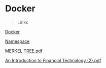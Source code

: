 
# Docker
> Links
> 
 [Docker](https://docs.google.com/document/d/1z8eothlv-8Iqt1h-cDo7bHBCDPrhUlpLmsIyxDn-lcM/edit)
  
[Namespace](https://docs.google.com/document/d/1cMk6cEmH9uHQeDVF_oNjkhik4Vqef06Ns2VUbY84s7w/edit?usp=sharing)

[MERKEL TREE.pdf](https://github.com/r-aju/SRE-Internship/files/6640447/MERKEL.TREE.pdf)

[An Introduction to Financial Technology (2).pdf](https://github.com/r-aju/SRE-Internship/files/6640448/An.Introduction.to.Financial.Technology.2.pdf)
